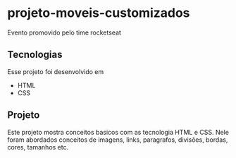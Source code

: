 # projeto-moveis-customizados
Evento promovido pelo time rocketseat

## Tecnologias 
Esse projeto foi desenvolvido em
- HTML
- CSS

## Projeto
Este projeto mostra conceitos basicos com as tecnologia HTML e CSS. Nele foram abordados conceitos de imagens, links, paragrafos, divisões, bordas, cores, tamanhos etc.
